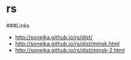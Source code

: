 # rs

###Links
- http://sonejka.github.io/rs/dist/
- http://sonejka.github.io/rs/dist/minsk.html
- http://sonejka.github.io/rs/dist/minsk-2.html

